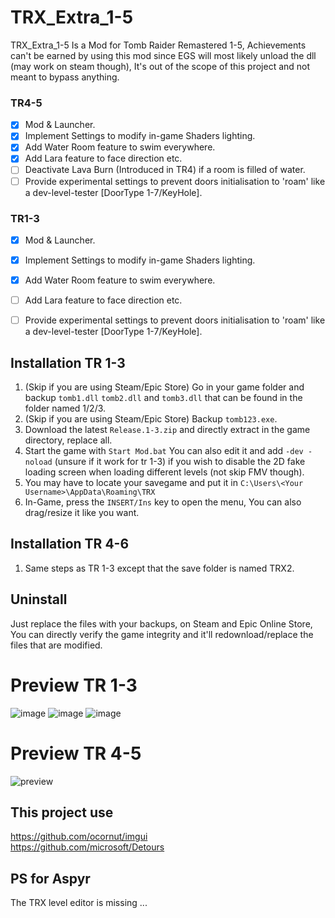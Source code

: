 # TRX_Extra_1-5
TRX_Extra_1-5 Is a Mod for Tomb Raider Remastered 1-5,
Achievements can't be earned by using this mod since EGS will most likely unload the dll (may work on steam though), It's out of the scope of this project and not meant to bypass anything.

### TR4-5
- [x] Mod & Launcher.
- [x] Implement Settings to modify in-game Shaders lighting.
- [x] Add Water Room feature to swim everywhere.
- [x] Add Lara feature to face direction etc.
- [ ] Deactivate Lava Burn (Introduced in TR4) if a room is filled of water.
- [ ] Provide experimental settings to prevent doors initialisation to 'roam' like a dev-level-tester [DoorType 1-7/KeyHole].

### TR1-3
- [x] Mod & Launcher.
- [x] Implement Settings to modify in-game Shaders lighting.
- [x] Add Water Room feature to swim everywhere.
- [ ] Add Lara feature to face direction etc.
- [ ] Provide experimental settings to prevent doors initialisation to 'roam' like a dev-level-tester [DoorType 1-7/KeyHole].



## Installation TR 1-3
1. (Skip if you are using Steam/Epic Store) Go in your game folder and backup `tomb1.dll` `tomb2.dll` and `tomb3.dll` that can be found in the folder named 1/2/3.
2. (Skip if you are using Steam/Epic Store) Backup `tomb123.exe`.
3. Download the latest `Release.1-3.zip` and directly extract in the game directory, replace all.
4. Start the game with `Start Mod.bat` You can also edit it and add `-dev -noload` (unsure if it work for tr 1-3) if you wish to disable the 2D fake loading screen when loading different levels (not skip FMV though).
5. You may have to locate your savegame and put it in `C:\Users\<Your Username>\AppData\Roaming\TRX`
6. In-Game, press the `INSERT/Ins` key to open the menu, You can also drag/resize it like you want.

## Installation TR 4-6
1. Same steps as TR 1-3 except that the save folder is named TRX2.

## Uninstall
Just replace the files with your backups, on Steam and Epic Online Store, You can directly verify the game integrity and it'll redownload/replace the files that are modified.

# Preview TR 1-3
![image](https://github.com/user-attachments/assets/b2679614-a038-4109-8c95-7527e4155abf)
![image](https://github.com/user-attachments/assets/9a8f21c7-d2a8-4aef-b233-5432513f9fa0)
![image](https://github.com/user-attachments/assets/c7e27150-3fdf-454d-b450-ed15b5f12df9)

# Preview TR 4-5
![preview](https://github.com/user-attachments/assets/0b6cb067-a75c-460c-b422-b34b9af269d1)


## This project use
https://github.com/ocornut/imgui<br>
https://github.com/microsoft/Detours

## PS for Aspyr
The TRX level editor is missing ...
